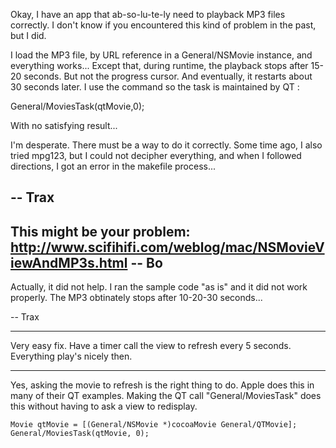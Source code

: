 Okay, I have an app that ab-so-lu-te-ly need to playback MP3 files correctly. I don't know if you encountered this kind of problem in the past, but I did.

I load the MP3 file, by URL reference in a General/NSMovie instance, and everything works... Except that, during runtime, the playback stops after 15-20 seconds. But not the progress cursor. And eventually, it restarts about 30 seconds later. I use the command so the task is maintained by QT :
    
General/MoviesTask(qtMovie,0);


With no satisfying result...

I'm desperate. There must be a way to do it correctly. Some time ago, I also tried mpg123, but I could not decipher everything, and when I followed directions, I got an error in the makefile process...

-- Trax
----
This might be your problem: http://www.scifihifi.com/weblog/mac/NSMovieViewAndMP3s.html  -- Bo
----

Actually, it did not help. I ran the sample code "as is" and it did not work properly. The MP3 obtinately stops after 10-20-30 seconds...

-- Trax

----

Very easy fix. Have a timer call the view to refresh every 5 seconds. Everything play's nicely then.

----

Yes, asking the movie to refresh is the right thing to do. Apple does this in many of their QT examples. Making the QT call "General/MoviesTask" does this without having to ask a view to redisplay.

    
    Movie qtMovie = [(General/NSMovie *)cocoaMovie General/QTMovie];
    General/MoviesTask(qtMovie, 0);

